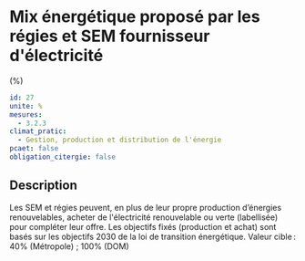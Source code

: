 # Mix énergétique proposé par les régies et SEM fournisseur d'électricité
(%)
```yaml
id: 27
unite: %
mesures:
  - 3.2.3
climat_pratic:
  - Gestion, production et distribution de l'énergie
pcaet: false
obligation_citergie: false
```
## Description
Les SEM et régies peuvent, en plus de leur propre production d’énergies renouvelables, acheter de l'électricité renouvelable ou verte (labellisée) pour compléter leur offre. Les objectifs fixés (production et achat) sont basés sur les objectifs 2030 de la loi de transition énergétique. 
Valeur cible : 40% (Métropole)  ; 100% (DOM)



